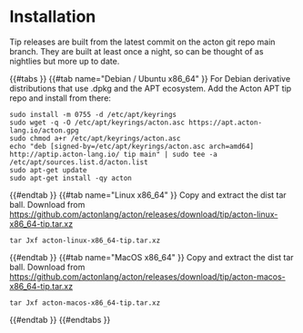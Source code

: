 # Installation

Tip releases are built from the latest commit on the acton git repo main branch. They are built at least once a night, so can be thought of as nightlies but more up to date.

{{#tabs }}
{{#tab name="Debian / Ubuntu x86_64" }}
For Debian derivative distributions that use .dpkg and the APT ecosystem. Add the Acton APT tip repo and install from there:
```console
sudo install -m 0755 -d /etc/apt/keyrings
sudo wget -q -O /etc/apt/keyrings/acton.asc https://apt.acton-lang.io/acton.gpg
sudo chmod a+r /etc/apt/keyrings/acton.asc
echo "deb [signed-by=/etc/apt/keyrings/acton.asc arch=amd64] http://aptip.acton-lang.io/ tip main" | sudo tee -a /etc/apt/sources.list.d/acton.list
sudo apt-get update
sudo apt-get install -qy acton
```
{{#endtab }}
{{#tab name="Linux x86_64" }}
Copy and extract the dist tar ball. Download from https://github.com/actonlang/acton/releases/download/tip/acton-linux-x86_64-tip.tar.xz
```console
tar Jxf acton-linux-x86_64-tip.tar.xz
```
{{#endtab }}
{{#tab name="MacOS x86_64" }}
Copy and extract the dist tar ball. Download from https://github.com/actonlang/acton/releases/download/tip/acton-macos-x86_64-tip.tar.xz
```console
tar Jxf acton-macos-x86_64-tip.tar.xz
```
{{#endtab }}
{{#endtabs }}
